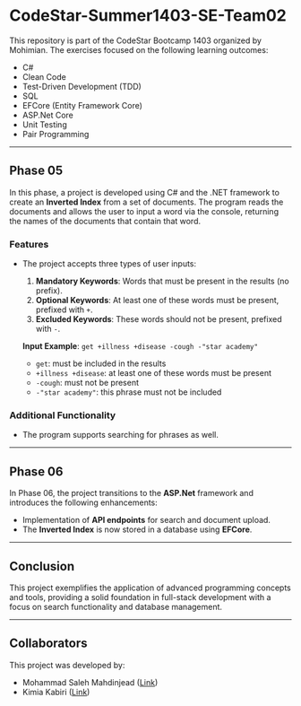 # CodeStar-Summer1403-SE-Team02

This repository is part of the CodeStar Bootcamp 1403 organized by Mohimian. The exercises focused on the following learning outcomes:

- C#
- Clean Code
- Test-Driven Development (TDD)
- SQL
- EFCore (Entity Framework Core)
- ASP.Net Core
- Unit Testing
- Pair Programming

---

## Phase 05

In this phase, a project is developed using C# and the .NET framework to create an **Inverted Index** from a set of documents. The program reads the documents and allows the user to input a word via the console, returning the names of the documents that contain that word.

### Features
- The project accepts three types of user inputs:
  1. **Mandatory Keywords**: Words that must be present in the results (no prefix).
  2. **Optional Keywords**: At least one of these words must be present, prefixed with `+`.
  3. **Excluded Keywords**: These words should not be present, prefixed with `-`.

  **Input Example**: 
  `get +illness +disease -cough -"star academy"`
  - `get`: must be included in the results
  - `+illness +disease`: at least one of these words must be present
  - `-cough`: must not be present
  - `-"star academy"`: this phrase must not be included

### Additional Functionality
- The program supports searching for phrases as well.

---

## Phase 06

In Phase 06, the project transitions to the **ASP.Net** framework and introduces the following enhancements:
- Implementation of **API endpoints** for search and document upload.
- The **Inverted Index** is now stored in a database using **EFCore**.

---

## Conclusion

This project exemplifies the application of advanced programming concepts and tools, providing a solid foundation in full-stack development with a focus on search functionality and database management.

---

## Collaborators
This project was developed by:
- Mohammad Saleh Mahdinjead ([Link](https://github.com/msmahdinejad))
- Kimia Kabiri ([Link](https://github.com/K-Kabiri))
